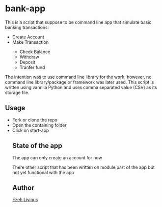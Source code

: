 # bank-app
This is a script that suppose to be command line app that simulate basic banking transactions:
<br>
<ul>
    <li>Create Account</li>
    <li>Make Transaction</li>
    <ul>
    <li>Check Balance</li>
    <li>Withdraw</li>
    <li>Deposit</li>
    <li>Tranfer fund</li>
    </ul>

</ul>

The intention was to use command line library for the work; however, no command line library/package or framework was later used. This script is written using vannila Python and uses comma separated value (CSV) as its storage file.

## Usage

<ul>
    <li>Fork or clone the repo</li>
    <li>Open the containing folder</li>
    <li>Click on start-app</li>
</u>

## State of the app
The app can only create an account for now<br>

There other script that has been written on module part of the app but not yet functional with the app

## Author
<a href="https://github.com/ezehlivinus">Ezeh Livinus</a>
